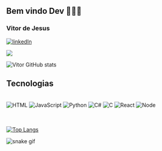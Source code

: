 ## Bem vindo Dev 👨‍💻😍

### Vitor de Jesus ### 
[![linkedIn](https://img.shields.io/badge/LinkedIn-0077B5?style=for-the-badge&logo=linkedin&logoColor=white)](https://www.linkedin.com/in/vitor-de-jesus-082666145/)


<img src="https://media2.giphy.com/media/qgQUggAC3Pfv687qPC/giphy.gif?cid=ecf05e471t5bmzoyad5f01fgyipcl9q23fzouxpydw5g3l4w&ep=v1_gifs_search&rid=giphy.gif&ct=g">

![Vitor GitHub stats](https://github-readme-stats.vercel.app/api?username=Vitor-ext&show_icons=true&theme=synthwave)

## Tecnologias 

<div style="display: inline_block"><br/>
  <img align="center" alt="HTML" src="https://img.shields.io/badge/HTML-239120?style=for-the-badge&logo=html5&logoColor=white"/> 
  <img align="center" alt="JavaScript" src="https://img.shields.io/badge/JavaScript-323330?style=for-the-badge&logo=javascript&logoColor=F7DF1E"/> 
  <img align="center" alt="Python" src="https://img.shields.io/badge/Python-14354C?style=for-the-badge&logo=python&logoColor=white"/> 
  <img align="center" alt="C#" src="https://img.shields.io/badge/C%23-239120?style=for-the-badge&logo=c-sharp&logoColor=white"/> 
  <img align="center" alt="C" src="https://img.shields.io/badge/C-00599C?style=for-the-badge&logo=c&logoColor=white"/> 
  <img align="center" alt="React" src="https://img.shields.io/badge/React-20232A?style=for-the-badge&logo=react&logoColor=61DAFB"/> 
  <img align="center" alt="Node" src="https://img.shields.io/badge/Node.js-43853D?style=for-the-badge&logo=node.js&logoColor=white"/> 
</div><br/><br/>

[![Top Langs](https://github-readme-stats.vercel.app/api/top-langs/?username=Vitor-ext&layout=demo)](https://github.com/vitor-ext/github-readme-stats)

![snake gif](https://github.com/Vitor-ext/Vitor-ext/blob/output/github-contribution-grid-snake.svg)
